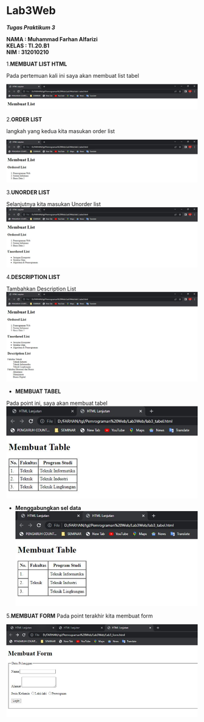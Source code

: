 # Lab3Web

_**Tugas Praktikum 3**_

**NAMA      : Muhammad Farhan Alfarizi**<br>
**KELAS     : TI.20.B1**<br>
**NIM       : 312010210**

1.**MEMBUAT LIST HTML**

Pada pertemuan kali ini saya akan membuat list tabel 

![Membuat List HTML](screenshoot/membuatlist1.JPG)

2.**ORDER LIST**

langkah yang kedua kita masukan order list

![Order List](screenshoot/orderlist.JPG)

3.**UNORDER LIST**

Selanjutnya kita masukan Unorder list
![Unorder List](screenshoot/unorderlist.JPG)

4.**DESCRIPTION LIST**

Tambahkan Description List
![Description list](screenshoot/descriptionlist.JPG)


* **MEMBUAT TABEL**


Pada point ini, saya akan membuat tabel
![Membuat Tabel](screenshoot/membuattabel.JPG)

* **Menggabungkan sel data**
![Menggabungkan Sel Data](screenshoot/seldata.JPG)

5.**MEMBUAT FORM**
Pada point terakhir kita membuat form

![Membuat Form](screenshoot/membuatform.JPG)
